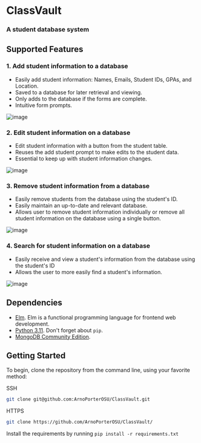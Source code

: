 # ClassVault

### A student database system

## Supported Features

### 1. Add student information to a database
  - Easily add student information: Names, Emails, Student IDs, GPAs, and Location.
  - Saved to a database for later retrieval and viewing.
  - Only adds to the database if the forms are complete.
  - Intuitive form prompts. 

![image](https://github.com/SleepyHorizon/adventofcode_2022/assets/110139182/6672e311-4be6-43cf-9a41-82983e9d8e43)

### 2. Edit student information on a database
  - Edit student information with a button from the student table.
  - Reuses the add student prompt to make edits to the student data.
  - Essential to keep up with student information changes.

![image](https://github.com/ArnoPorterOSU/ClassVault/assets/91599803/a9a9b2ca-c2f7-4894-848a-35ff8faa4cba)

### 3. Remove student information from a database
  - Easily remove students from the database using the student's ID.
  - Easily maintain an up-to-date and relevant database.
  - Allows user to remove student information individually or remove all student information on the database using a single button. 

![image](https://github.com/ArnoPorterOSU/ClassVault/assets/91599803/d6ae3652-fd60-4fe5-80db-f584466f3795)

### 4. Search for student information on a database
  - Easily receive and view a student's information from the database using the student's ID
  - Allows the user to more easily find a student's information.

![image](https://github.com/ArnoPorterOSU/ClassVault/assets/91599803/40a4ec32-cf7e-4a2d-b75d-22392a4863ad)


## Dependencies

* [Elm](https://guide.elm-lang.org/install/elm.html). Elm is a functional programming language for frontend web development.
* [Python 3.11](https://www.python.org/downloads/). Don't forget about `pip`.
* [MongoDB Community Edition](https://www.mongodb.com/try/download/community).

## Getting Started

To begin, clone the repository from the command line, using your favorite method:

SSH
```bash
git clone git@github.com:ArnoPorterOSU/ClassVault.git
```

HTTPS
```bash
git clone https://github.com/ArnoPorterOSU/ClassVault/
```

Install the requirements by running `pip install -r requirements.txt`
